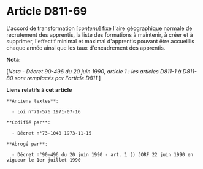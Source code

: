 # Article D811-69

L'accord de transformation [*contenu*] fixe l'aire géographique normale de recrutement des apprentis, la liste des formations
à maintenir, à créer et à supprimer, l'effectif minimal et maximal d'apprentis pouvant être accueillis chaque année ainsi que
les taux d'encadrement des apprentis.

**Nota:**

[*Nota - Décret 90-496 du 20 juin 1990, article 1 : les articles D811-1 à D811-80 sont remplacés par l'article D811.*]

**Liens relatifs à cet article**

	**Anciens textes**:

	  - Loi n°71-576 1971-07-16

	**Codifié par**:

	  - Décret n°73-1048 1973-11-15

	**Abrogé par**:

	  - Décret n°90-496 du 20 juin 1990 - art. 1 () JORF 22 juin 1990 en vigueur le 1er juillet 1990
